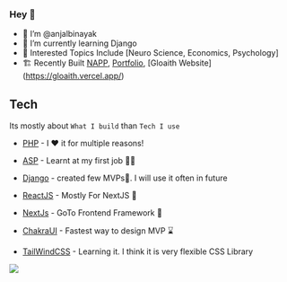 ### Hey 👋
- 👋 I’m @anjalbinayak
- 🌱 I’m currently learning Django 
- 🧠 Interested Topics Include [Neuro Science, Economics, Psychology]
- 🏗  Recently Built [NAPP](https://napp-eight.vercel.app/), [Portfolio](https://anjalbinayak.vercel.app), [Gloaith Website] (https://gloaith.vercel.app/)


## Tech

Its mostly about ```What I build``` than ```Tech I use```

- [PHP]() - I ♥ it for multiple reasons!
- [ASP]() - Learnt at my first job 👨‍💻
- [Django]() - created few MVPs🚀. I will use it often in future 



- [ReactJS]() - Mostly For NextJS 👀
- [NextJs]() - GoTo Frontend Framework 💨
- [ChakraUI]() - Fastest way to design MVP ⌛
- [TailWindCSS]() - Learning it. I think it is very flexible CSS Library


  


![](https://komarev.com/ghpvc/?username=anjalbinayak&label=👀)

